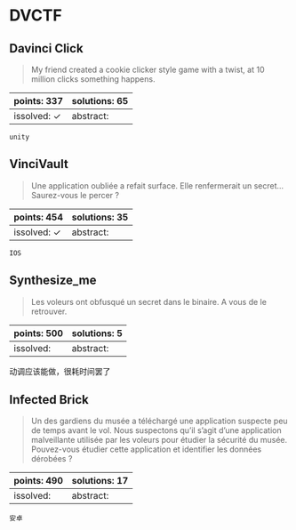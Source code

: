 ﻿# DVCTF

## Davinci Click

> My friend created a cookie clicker style game with a twist, at 10 million clicks something happens.

| points: 337 | solutions: 65 |
|-------|-------|
| issolved: ✓ | abstract:  |

`unity`

## VinciVault

> Une application oubliée a refait surface. Elle renfermerait un secret... Saurez-vous le percer ?

| points: 454 | solutions: 35 |
|-------|-------|
| issolved: ✓ | abstract:  |

`IOS`

## Synthesize_me

> Les voleurs ont obfusqué un secret dans le binaire. A vous de le retrouver.

| points: 500 | solutions: 5 |
|-------|-------|
| issolved:  | abstract:  |

动调应该能做，很耗时间罢了

## Infected Brick

> Un des gardiens du musée a téléchargé une application suspecte peu de temps avant le vol. Nous suspectons qu’il s’agit d’une application malveillante utilisée par les voleurs pour étudier la sécurité du musée. Pouvez-vous étudier cette application et identifier les données dérobées ?

| points: 490 | solutions: 17 |
|-------|-------|
| issolved:  | abstract:  |

`安卓`
